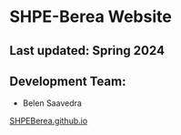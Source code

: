 # SHPE-Berea Website

## Last updated: Spring 2024

## Development Team:
- Belen Saavedra
  
[SHPEBerea.github.io](https://shpeberea.github.io/)
